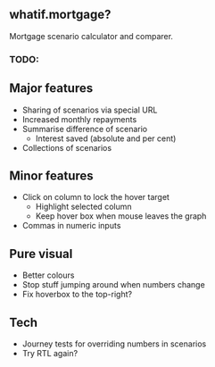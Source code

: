 ## whatif.mortgage?

Mortgage scenario calculator and comparer.

### TODO:

## Major features

- Sharing of scenarios via special URL
- Increased monthly repayments
- Summarise difference of scenario
  - Interest saved (absolute and per cent)
- Collections of scenarios

## Minor features

- Click on column to lock the hover target
  - Highlight selected column
  - Keep hover box when mouse leaves the graph
- Commas in numeric inputs

## Pure visual

- Better colours
- Stop stuff jumping around when numbers change
- Fix hoverbox to the top-right?

## Tech

- Journey tests for overriding numbers in scenarios
- Try RTL again?
